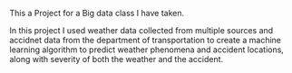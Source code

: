 This a Project for a Big data class I have taken.

In this project I used weather data collected from multiple sources and accidnet data from the department of transportation to create a machine learning algorithm to predict weather phenomena and accident locations, along with severity of both the weather and the accident.
